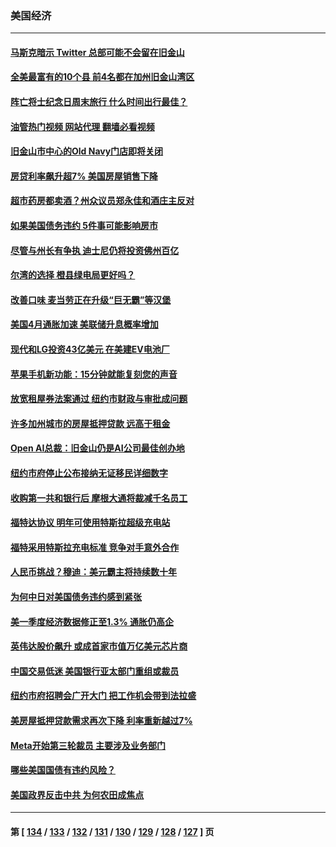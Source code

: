 ### 美国经济
---
#### [马斯克暗示 Twitter 总部可能不会留在旧金山](../../pages/ncid1078158/n14004971.md?05280045) 
#### [全美最富有的10个县 前4名都在加州旧金山湾区](../../pages/ncid1078158/n14004959.md?05280045) 
#### [阵亡将士纪念日周末旅行 什么时间出行最佳？](../../pages/ncid1078158/n14004933.md?05280045) 
#### [油管热门视频 网站代理 翻墙必看视频](http://138.2.39.72:81/youtube.html?epic-marker?05280045)
#### [旧金山市中心的Old Navy门店即将关闭](../../pages/ncid1078158/n14004920.md?05280045) 
#### [房贷利率飙升超7% 美国房屋销售下降](../../pages/ncid1078158/n14004914.md?05280045) 
#### [超市药房都卖酒？州众议员郑永佳和酒庄主反对](../../pages/ncid1078158/n14004890.md?05280045) 
#### [如果美国债务违约 5件事可能影响房市](../../pages/ncid1078158/n14004848.md?05280045) 
#### [尽管与州长有争执 迪士尼仍将投资佛州百亿](../../pages/ncid1078158/n14004757.md?05280045) 
#### [尔湾的选择 橙县绿电局更好吗？](../../pages/ncid1078158/n14004762.md?05280045) 
#### [改善口味 麦当劳正在升级“巨无霸”等汉堡](../../pages/ncid1078158/n14004754.md?05280045) 
#### [美国4月通胀加速 美联储升息概率增加](../../pages/ncid1078158/n14004655.md?05280045) 
#### [现代和LG投资43亿美元 在美建EV电池厂](../../pages/ncid1078158/n14004405.md?05280045) 
#### [苹果手机新功能：15分钟就能复刻您的声音](../../pages/ncid1078158/n14004341.md?05280045) 
#### [放宽租屋券法案通过 纽约市财政与审批成问题](../../pages/ncid1078158/n14004315.md?05280045) 
#### [许多加州城市的房屋抵押贷款 远高于租金](../../pages/ncid1078158/n14004336.md?05280045) 
#### [Open AI总裁：旧金山仍是AI公司最佳创办地](../../pages/ncid1078158/n14004327.md?05280045) 
#### [纽约市府停止公布接纳无证移民详细数字](../../pages/ncid1078158/n14004313.md?05280045) 
#### [收购第一共和银行后 摩根大通将裁减千名员工](../../pages/ncid1078158/n14004262.md?05280045) 
#### [福特达协议 明年可使用特斯拉超级充电站](../../pages/ncid1078158/n14004180.md?05280045) 
#### [福特采用特斯拉充电标准 竞争对手意外合作](../../pages/ncid1078158/n14004149.md?05280045) 
#### [人民币挑战？穆迪：美元霸主将持续数十年](../../pages/ncid1078158/n14004114.md?05280045) 
#### [为何中日对美国债务违约感到紧张](../../pages/ncid1078158/n14004016.md?05280045) 
#### [美一季度经济数据修正至1.3% 通胀仍高企](../../pages/ncid1078158/n14004012.md?05280045) 
#### [英伟达股价飙升 或成首家市值万亿美元芯片商](../../pages/ncid1078158/n14003945.md?05280045) 
#### [中国交易低迷 美国银行亚太部门重组或裁员](../../pages/ncid1078158/n14003993.md?05280045) 
#### [纽约市府招聘会广开大门 把工作机会带到法拉盛](../../pages/ncid1078158/n14003626.md?05280045) 
#### [美房屋抵押贷款需求再次下降 利率重新越过7%](../../pages/ncid1078158/n14003371.md?05280045) 
#### [Meta开始第三轮裁员 主要涉及业务部门](../../pages/ncid1078158/n14003357.md?05280045) 
#### [哪些美国国债有违约风险？](../../pages/ncid1078158/n14003259.md?05280045) 
#### [美国政界反击中共 为何农田成焦点](../../pages/ncid1078158/n14003260.md?05280045) 

---
#### 第 [ [134](./134.md?05280045) / [133](./133.md?05280045) / [132](./132.md?05280045) / [131](./131.md?05280045) / [130](./130.md?05280045) / [129](./129.md?05280045) / [128](./128.md?05280045) / [127](./127.md?05280045) ] 页
